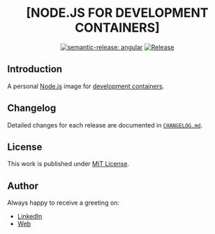 <div align=center>

# [NODE.JS FOR DEVELOPMENT CONTAINERS]

[![semantic-release: angular](https://img.shields.io/badge/semantic--release-angular-e10079?logo=semantic-release)](https://github.com/semantic-release/semantic-release)
[![Release](https://github.com/d3p1/devcontainer-node/actions/workflows/release.yml/badge.svg)](https://github.com/d3p1/devcontainer-node/actions/workflows/release.yml)

</div>

## Introduction

A personal [Node.js](https://nodejs.org/) image for [development containers](https://containers.dev/).

## Changelog

Detailed changes for each release are documented in [`CHANGELOG.md`](./CHANGELOG.md).

## License

This work is published under [MIT License](./LICENSE).

## Author

Always happy to receive a greeting on:

- [LinkedIn](https://www.linkedin.com/in/cristian-marcelo-de-picciotto/)
- [Web](https://d3p1.dev/)